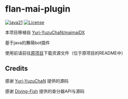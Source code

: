 # flan-mai-plugin

[![java21](https://img.shields.io/badge/Java-21-blue.svg)](https://img.shields.io/badge/Java-21-blue.svg)
[![License](https://img.shields.io/badge/license-MIT-blue.svg)](https://opensource.org/licenses/MIT)

本项目移植自 [Yuri-YuzuChaN/maimaiDX](https://github.com/Yuri-YuzuChaN/maimaiDX/)

基于java的舞萌bot插件

使用前请前往[原项目](https://github.com/Yuri-YuzuChaN/maimaiDX/)下载资源文件（位于原项目的README中）

## Credits

感谢 [Yuri-YuzuChaN](https://github.com/Yuri-YuzuChaN) 提供的源码

感谢 [Diving-Fish](https://github.com/Diving-Fish) 提供的查分器API与源码